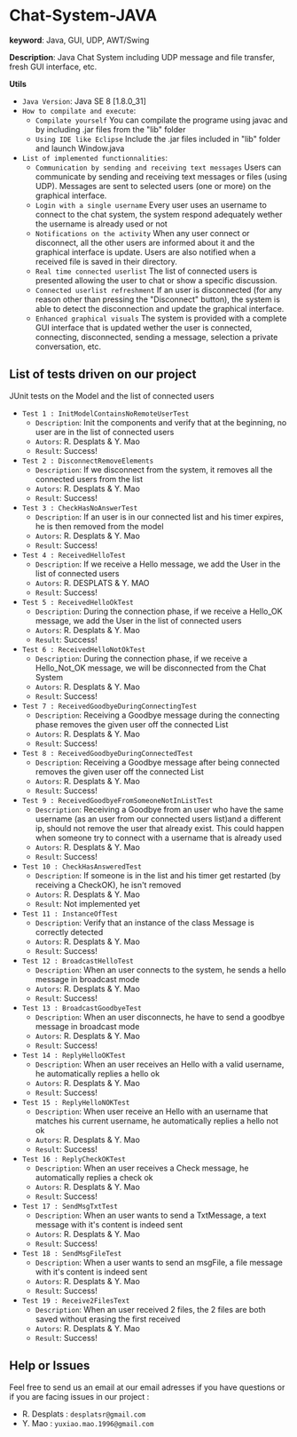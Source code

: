 # Chat-System-JAVA
**keyword**: Java, GUI, UDP, AWT/Swing

**Description**: Java Chat System including UDP message and file transfer, fresh GUI interface, etc.

**Utils**
- `Java Version`: Java SE 8 [1.8.0_31]
- `How to compilate and execute`: 
  - `Compilate yourself` You can compilate the programe using javac and by including .jar files from the "lib" folder
  - `Using IDE like Eclipse` Include the .jar files included in "lib" folder and launch Window.java
- `List of implemented functionnalities`:
  - `Communication by sending and receiving text messages` Users can communicate by sending and receiving text messages or files (using UDP). Messages are sent to selected users (one or more) on the graphical interface. 
  - `Login with a single username` Every user uses an username to connect to the chat system, the system respond adequately wether the username is already used or not
  - `Notifications on the activity` When any user connect or disconnect, all the other users are informed about it and the graphical interface is update. Users are also notified when a received file is saved in their directory.
  - `Real time connected userlist` The list of connected users is presented allowing the user to chat or show a specific discussion.
  - `Connected userlist refreshment` If an user is disconnected (for any reason other than pressing the "Disconnect" button), the system is able to detect the disconnection and update the graphical interface. 
  - `Enhanced graphical visuals` The system is provided with a complete GUI interface that is updated wether the user is connected, connecting, disconnected, sending a message, selection a private conversation, etc. 
  
## List of tests driven on our project
JUnit tests on the Model and the list of connected users
- `Test 1 : InitModelContainsNoRemoteUserTest`
  - `Description`: Init the components and verify that at the beginning, no user are in the list of connected users
  - `Autors`: R. Desplats & Y. Mao
  - `Result`: Success!
- `Test 2 : DisconnectRemoveElements`
  - `Description`: If we disconnect from the system, it removes all the connected users from the list
  - `Autors`: R. Desplats & Y. Mao
  - `Result`: Success!
- `Test 3 : CheckHasNoAnswerTest`
  - `Description`: If an user is in our connected list and his timer expires, he is then removed from the model
  - `Autors`: R. Desplats & Y. Mao
  - `Result`: Success!
- `Test 4 : ReceivedHelloTest`
  - `Description`: If we receive a Hello message, we add the User in the list of connected users
  - `Autors`: R. DESPLATS & Y. MAO
  - `Result`: Success!
- `Test 5 : ReceivedHelloOkTest`
  - `Description`: During the connection phase, if we receive a Hello_OK message, we add the User in the list of connected users
  - `Autors`: R. Desplats & Y. Mao
  - `Result`: Success!
- `Test 6 : ReceivedHelloNotOkTest`
  - `Description`: During the connection phase, if we receive a Hello_Not_OK message, we will be disconnected from the Chat System
  - `Autors`: R. Desplats & Y. Mao
  - `Result`: Success!
- `Test 7 : ReceivedGoodbyeDuringConnectingTest`
  - `Description`: Receiving a Goodbye message during the connecting phase removes the given user off the connected List
  - `Autors`: R. Desplats & Y. Mao
  - `Result`: Success!
- `Test 8 : ReceivedGoodbyeDuringConnectedTest`
  - `Description`: Receiving a Goodbye message after being connected removes the given user off the connected List
  - `Autors`: R. Desplats & Y. Mao
  - `Result`: Success!
- `Test 9 : ReceivedGoodbyeFromSomeoneNotInListTest`
  - `Description`: Receiving a Goodbye from an user who have the same username (as an user from our connected users list)and a different ip, should not remove the user that already exist. This could happen when someone try to connect with a username that is already used
  - `Autors`: R. Desplats & Y. Mao
  - `Result`: Success!
- `Test 10 : CheckHasAnsweredTest`
  - `Description`: If someone is in the list and his timer get restarted (by receiving a CheckOK), he isn't removed
  - `Autors`: R. Desplats & Y. Mao
  - `Result`: Not implemented yet
- `Test 11 : InstanceOfTest`
  - `Description`: Verify that an instance of the class Message is correctly detected
  - `Autors`: R. Desplats & Y. Mao
  - `Result`: Success!
- `Test 12 : BroadcastHelloTest`
  - `Description`: When an user connects to the system, he sends a hello message in broadcast mode  
  - `Autors`: R. Desplats & Y. Mao
  - `Result`: Success!
- `Test 13 : BroadcastGoodbyeTest`
  - `Description`:  When an user disconnects, he have to send a goodbye message in broadcast mode  
  - `Autors`: R. Desplats & Y. Mao
  - `Result`: Success!
- `Test 14 : ReplyHelloOKTest`
  - `Description`: When an user receives an Hello with a valid username, he automatically replies a hello ok
  - `Autors`: R. Desplats & Y. Mao
  - `Result`: Success!
- `Test 15 : ReplyHelloNOKTest`
  - `Description`: When user receive an Hello with an username that matches his current username, he automatically replies a hello not ok
  - `Autors`: R. Desplats & Y. Mao
  - `Result`: Success!
- `Test 16 : ReplyCheckOKTest`
  - `Description`: When an user receives a Check message, he automatically replies a check ok
  - `Autors`: R. Desplats & Y. Mao
  - `Result`: Success!
- `Test 17 : SendMsgTxtTest`
  - `Description`: When an user wants to send a TxtMessage, a text message with it's content is indeed sent
  - `Autors`: R. Desplats & Y. Mao
  - `Result`: Success!
- `Test 18 : SendMsgFileTest`
  - `Description`: When a user wants to send an msgFile, a file message with it's content is indeed sent
  - `Autors`: R. Desplats & Y. Mao
  - `Result`: Success!
- `Test 19 : Receive2FilesText`
  - `Description`: When an user received 2 files, the 2 files are both saved without erasing the first received
  - `Autors`: R. Desplats & Y. Mao
  - `Result`: Success!

## Help or Issues
Feel free to send us an email at our email adresses if you have questions or if you are facing issues in our project : 
  - R. Desplats : `desplatsr@gmail.com`
  - Y. Mao : `yuxiao.mao.1996@gmail.com`
